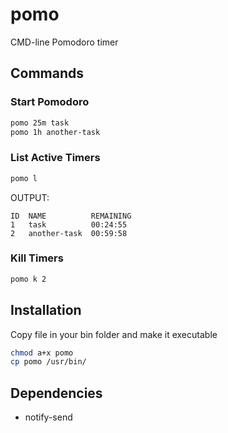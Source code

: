 # pomo
CMD-line Pomodoro timer

## Commands
### Start Pomodoro
```bash
pomo 25m task
pomo 1h another-task
```

### List Active Timers
```bash
pomo l
```
OUTPUT:
```console
ID  NAME          REMAINING
1   task          00:24:55
2   another-task  00:59:58
```

### Kill Timers
```bash
pomo k 2
```

## Installation

Copy file in your bin folder and make it executable

```bash
chmod a+x pomo
cp pomo /usr/bin/
```

## Dependencies

* notify-send
